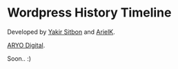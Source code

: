 Wordpress History Timeline
===============

Developed by [Yakir Sitbon](http://www.yakirs.net/) and [ArielK](http://www.arielk.net/).

[ARYO Digital](http://www.aryo.co.il/).

Soon.. :)